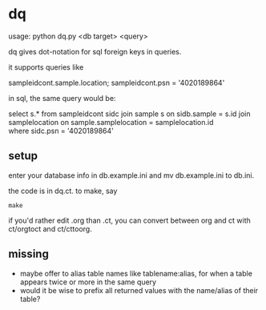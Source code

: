 # dq

usage: python dq.py \<db target\> \<query\>

dq gives dot-notation for sql foreign keys in queries.

it supports queries like

sampleidcont.sample.location; sampleidcont.psn =
'4020189864'

in sql, the same query would be:

select s.* from sampleidcont sidc
  join sample s on sidb.sample = s.id
  join samplelocation on sample.samplelocation = samplelocation.id  
  where sidc.psn = '4020189864'

## setup

enter your database info in db.example.ini and mv db.example.ini to
db.ini.

the code is in dq.ct. to make, say

```
make
```

if you'd rather edit .org than .ct, you can convert between org and
ct with ct/orgtoct and ct/cttoorg.

## missing

- maybe offer to alias table names like tablename:alias, for when a table appears twice or more in the same query
- would it be wise to prefix all returned values with the name/alias of their table?